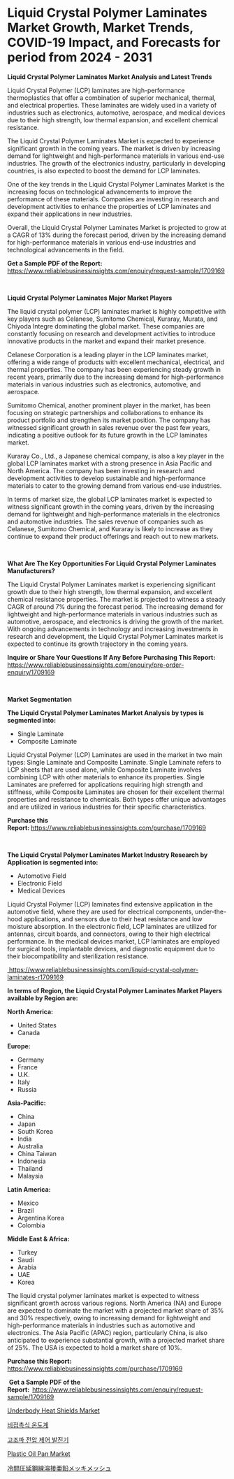 <p><h1>Liquid Crystal Polymer Laminates Market Growth, Market Trends, COVID-19 Impact, and Forecasts for period from 2024 - 2031</h1></p><p><strong>Liquid Crystal Polymer Laminates Market Analysis and Latest Trends</strong></p>
<p><p>Liquid Crystal Polymer (LCP) laminates are high-performance thermoplastics that offer a combination of superior mechanical, thermal, and electrical properties. These laminates are widely used in a variety of industries such as electronics, automotive, aerospace, and medical devices due to their high strength, low thermal expansion, and excellent chemical resistance.</p><p>The Liquid Crystal Polymer Laminates Market is expected to experience significant growth in the coming years. The market is driven by increasing demand for lightweight and high-performance materials in various end-use industries. The growth of the electronics industry, particularly in developing countries, is also expected to boost the demand for LCP laminates.</p><p>One of the key trends in the Liquid Crystal Polymer Laminates Market is the increasing focus on technological advancements to improve the performance of these materials. Companies are investing in research and development activities to enhance the properties of LCP laminates and expand their applications in new industries.</p><p>Overall, the Liquid Crystal Polymer Laminates Market is projected to grow at a CAGR of 13% during the forecast period, driven by the increasing demand for high-performance materials in various end-use industries and technological advancements in the field.</p></p>
<p><strong>Get a Sample PDF of the Report:&nbsp;</strong> <a href="https://www.reliablebusinessinsights.com/enquiry/request-sample/1709169">https://www.reliablebusinessinsights.com/enquiry/request-sample/1709169</a></p>
<p>&nbsp;</p>
<p><strong>Liquid Crystal Polymer Laminates Major Market Players</strong></p>
<p><p>The liquid crystal polymer (LCP) laminates market is highly competitive with key players such as Celanese, Sumitomo Chemical, Kuraray, Murata, and Chiyoda Integre dominating the global market. These companies are constantly focusing on research and development activities to introduce innovative products in the market and expand their market presence.</p><p>Celanese Corporation is a leading player in the LCP laminates market, offering a wide range of products with excellent mechanical, electrical, and thermal properties. The company has been experiencing steady growth in recent years, primarily due to the increasing demand for high-performance materials in various industries such as electronics, automotive, and aerospace.</p><p>Sumitomo Chemical, another prominent player in the market, has been focusing on strategic partnerships and collaborations to enhance its product portfolio and strengthen its market position. The company has witnessed significant growth in sales revenue over the past few years, indicating a positive outlook for its future growth in the LCP laminates market.</p><p>Kuraray Co., Ltd., a Japanese chemical company, is also a key player in the global LCP laminates market with a strong presence in Asia Pacific and North America. The company has been investing in research and development activities to develop sustainable and high-performance materials to cater to the growing demand from various end-use industries.</p><p>In terms of market size, the global LCP laminates market is expected to witness significant growth in the coming years, driven by the increasing demand for lightweight and high-performance materials in the electronics and automotive industries. The sales revenue of companies such as Celanese, Sumitomo Chemical, and Kuraray is likely to increase as they continue to expand their product offerings and reach out to new markets.</p></p>
<p>&nbsp;</p>
<p><strong>What Are The Key Opportunities For Liquid Crystal Polymer Laminates Manufacturers?</strong></p>
<p><p>The Liquid Crystal Polymer Laminates market is experiencing significant growth due to their high strength, low thermal expansion, and excellent chemical resistance properties. The market is projected to witness a steady CAGR of around 7% during the forecast period. The increasing demand for lightweight and high-performance materials in various industries such as automotive, aerospace, and electronics is driving the growth of the market. With ongoing advancements in technology and increasing investments in research and development, the Liquid Crystal Polymer Laminates market is expected to continue its growth trajectory in the coming years.</p></p>
<p><strong>Inquire or Share Your Questions If Any Before Purchasing This Report:</strong> <a href="https://www.reliablebusinessinsights.com/enquiry/pre-order-enquiry/1709169">https://www.reliablebusinessinsights.com/enquiry/pre-order-enquiry/1709169</a></p>
<p>&nbsp;</p>
<p><strong>Market Segmentation</strong></p>
<p><strong>The Liquid Crystal Polymer Laminates Market Analysis by types is segmented into:</strong></p>
<p><ul><li>Single Laminate</li><li>Composite Laminate</li></ul></p>
<p><p>Liquid Crystal Polymer (LCP) Laminates are used in the market in two main types: Single Laminate and Composite Laminate. Single Laminate refers to LCP sheets that are used alone, while Composite Laminate involves combining LCP with other materials to enhance its properties. Single Laminates are preferred for applications requiring high strength and stiffness, while Composite Laminates are chosen for their excellent thermal properties and resistance to chemicals. Both types offer unique advantages and are utilized in various industries for their specific characteristics.</p></p>
<p><strong>Purchase this Report:&nbsp;</strong><a href="https://www.reliablebusinessinsights.com/purchase/1709169">https://www.reliablebusinessinsights.com/purchase/1709169</a></p>
<p>&nbsp;</p>
<p><strong>The Liquid Crystal Polymer Laminates Market Industry Research by Application is segmented into:</strong></p>
<p><ul><li>Automotive Field</li><li>Electronic Field</li><li>Medical Devices</li></ul></p>
<p><p>Liquid Crystal Polymer (LCP) laminates find extensive application in the automotive field, where they are used for electrical components, under-the-hood applications, and sensors due to their heat resistance and low moisture absorption. In the electronic field, LCP laminates are utilized for antennas, circuit boards, and connectors, owing to their high electrical performance. In the medical devices market, LCP laminates are employed for surgical tools, implantable devices, and diagnostic equipment due to their biocompatibility and sterilization resistance.</p></p>
<p><a href="https://www.reliablebusinessinsights.com/liquid-crystal-polymer-laminates-r1709169">&nbsp;https://www.reliablebusinessinsights.com/liquid-crystal-polymer-laminates-r1709169</a></p>
<p><strong>In terms of Region, the Liquid Crystal Polymer Laminates Market Players available by Region are:</strong></p>
<p>
    <p> <strong> North America: </strong>
        <ul>
            <li>United States</li>
            <li>Canada</li>
        </ul>
        </p> 
    <p> <strong> Europe: </strong>
        <ul>
            <li>Germany</li>
            <li>France</li>
            <li>U.K.</li>
            <li>Italy</li>
            <li>Russia</li>
        </ul>
        </p> 
    <p> <strong> Asia-Pacific: </strong>
        <ul>
            <li>China</li>
            <li>Japan</li>
            <li>South Korea</li>
            <li>India</li>
            <li>Australia</li>
            <li>China Taiwan</li>
            <li>Indonesia</li>
            <li>Thailand</li>
            <li>Malaysia</li>
        </ul>
        </p> 
    <p> <strong> Latin America: </strong>
        <ul>
            <li>Mexico</li>
            <li>Brazil</li>
            <li>Argentina Korea</li>
            <li>Colombia</li>
        </ul>
        </p> 
    <p> <strong> Middle East & Africa: </strong>
        <ul>
            <li>Turkey</li>
            <li>Saudi</li>
            <li>Arabia</li>
            <li>UAE</li>
            <li>Korea</li>
        </ul>
    </p>
    </p>
<p><p>The liquid crystal polymer laminates market is expected to witness significant growth across various regions. North America (NA) and Europe are expected to dominate the market with a projected market share of 35% and 30% respectively, owing to increasing demand for lightweight and high-performance materials in industries such as automotive and electronics. The Asia Pacific (APAC) region, particularly China, is also anticipated to experience substantial growth, with a projected market share of 25%. The USA is expected to hold a market share of 10%.</p></p>
<p><strong>Purchase this Report: </strong><a href="https://www.reliablebusinessinsights.com/purchase/1709169">https://www.reliablebusinessinsights.com/purchase/1709169</a></p>
<p>&nbsp;<strong>Get a Sample PDF of the Report:&nbsp;&nbsp;</strong><a href="https://www.reliablebusinessinsights.com/enquiry/request-sample/1709169">https://www.reliablebusinessinsights.com/enquiry/request-sample/1709169</a></p>
<p><strong></strong></p>
<p><p><a href="https://github.com/yemakinde/Market-Research-Report-List-3/blob/main/underbody-heat-shields-market.md">Underbody Heat Shields Market</a></p><p><a href="https://github.com/hzumrdvas204296/Market-Research-Report-List-2/blob/main/2123268110069.md">비접촉식 온도계</a></p><p><a href="https://github.com/bunxhcci35271755/Market-Research-Report-List-2/blob/main/5288482123247.md">고조파 전압 제어 발진기</a></p><p><a href="https://github.com/jsmusil/Market-Research-Report-List-3/blob/main/plastic-oil-pan-market.md">Plastic Oil Pan Market</a></p><p><a href="https://medium.com/@lewisbechtelar1964/%E5%86%B7%E9%96%93%E5%9C%A7%E5%BB%B6%E9%8B%BC%E7%B7%9A%E6%BA%B6%E7%9D%80%E4%BA%9C%E9%89%9B%E3%83%A1%E3%83%83%E3%82%B7%E3%83%A5%E5%B8%82%E5%A0%B4%E3%82%B7%E3%82%A7%E3%82%A2%E3%81%AE%E9%80%B2%E5%8C%96%E3%81%A8%E5%B8%82%E5%A0%B4%E6%88%90%E9%95%B7%E3%83%88%E3%83%AC%E3%83%B3%E3%83%892024%E5%B9%B4%E3%81%8B%E3%82%892031%E5%B9%B4-239d7f6b63e7">冷間圧延鋼線溶接亜鉛メッキメッシュ</a></p></p>